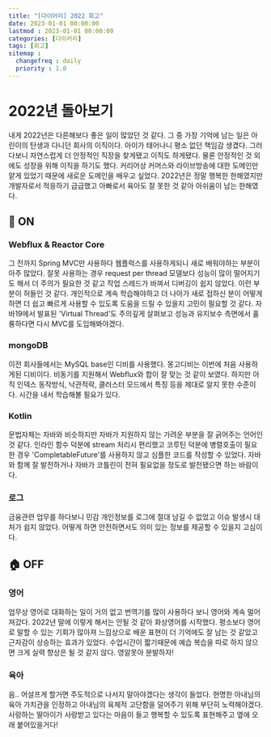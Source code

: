 ```yaml
---
title: "[다이어리] 2022 회고"
date: 2023-01-01 00:00:00
lastmod : 2023-01-01 00:00:00
categories: [다이러리]
tags: [회고]
sitemap :
  changefreq : daily
  priority : 1.0
---
```

# 2022년 돌아보기 
내게 2022년은 다른해보다 좋은 일이 많았던 것 같다. 그 중 가장 기억에 남는 일은 아린이의 탄생과 다니던 회사의 이직이다.
아이가 태어나니 평소 없던 책임감 생겼다. 그러다보니 자연스럽게 더 안정적인 직장을 찾게됐고 이직도 하게됐다.
물론 안정적인 것 외에도 성장을 위해 이직을 하기도 했다. 커리어상 커머스와 라이브방송에 대한 도메인만 얕게 있었기 때문에 새로운 도메인을 배우고 싶었다.
2022년은 정말 행복한 한해였지만 개발자로서 적응하기 급급했고 아빠로서 육아도 잘 못한 것 같아 아쉬움이 남는 한해였다.

## 🏢 ON
### Webflux & Reactor Core
그 전까지 Spring MVC만 사용하다 웹플럭스를 사용하게되니 새로 배워야하는 부분이 아주 많았다.
잘못 사용하는 경우 request per thread 모델보다 성능이 많이 떨어지기도 해서 더 주의가 필요한 것 같고 작업 스레드가 바껴서 디버깅이 쉽지 않았다. 이런 부분이 허들인 것 같다.
개인적으로 계속 학습해야하고 더 나아가 새로 접하신 분이 어떻게 하면 더 쉽고 빠르게 사용할 수 있도록 도움을 드릴 수 있을지 고민이 필요할 것 같다.
자바19에서 발표된 'Virtual Thread'도 주의깊게 살펴보고 성능과 유지보수 측면에서 훌륭하다면 다시 MVC를 도입해봐야겠다.

### mongoDB
이전 회사들에서는 MySQL base인 디비를 사용했다. 몽고디비는 이번에 처음 사용하게된 디비이다. 비동기를 지원해서 Webflux와 합이 잘 맞는 것 같이 보였다.
하지만 아직 인덱스 동작방식, 낙관적락, 클러스터 모드에서 특징 등을 제대로 알지 못한 수준이다. 시간을 내서 학습해볼 필요가 있다.

### Kotlin
문법자체는 자바와 비슷하지만 자바가 지원하지 않는 가려운 부분을 잘 긁어주는 언어인 것 같다. 
인라인 함수 덕분에 stream 처리시 편리했고 코루틴 덕분에 병렬호출이 필요한 경우 'CompletableFuture'를 사용하지 않고 심플한 코드를 작성할 수 있었다.
자바와 함께 잘 발전하거나 자바가 코틀린이 전혀 필요없을 정도로 발전됐으면 하는 바람이다. 

### 로그
금융관련 업무를 하다보니 민감 개인정보를 로그에 절대 남길 수 없었고 이슈 발생시 대처가 쉽지 않았다.
어떻게 하면 안전하면서도 의미 있는 정보를 제공할 수 있을지 고심이다.

## 🏠 OFF

### 영어
업무상 영어로 대화하는 일이 거의 없고 번역기를 많이 사용하다 보니 영어와 계속 멀어져갔다. 
2022년 말에 이렇게 해서는 안될 것 같아 화상영어를 시작했다. 평소보다 영어로 말할 수 있는 기회가 많아져 느낌상으로 배운 표현이 더 기억에도 잘 남는 것 같았고 근자감이 상승하는 효과가 있었다.
수업시간이 짧기때문에 예습 복습을 따로 하지 않으면 크게 실력 향상은 될 것 같지 않다. 영알못아 분발하자! 

### 육아
음.. 어설프게 할거면 주도적으로 나서지 말아야겠다는 생각이 들었다.
현명한 아내님의 육아 가치관을 인정하고 아내님의 육체적 고단함을 덜어주기 위해 부단히 노력해야겠다.
사랑하는 딸아이가 사랑받고 있다는 마음이 들고 행복할 수 있도록 표현해주고 옆에 오래 붙어있을거다!
